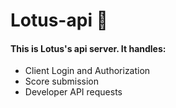 # Lotus-api 🌸

#### This is Lotus's api server. It handles:
- Client Login and Authorization
- Score submission
- Developer API requests
